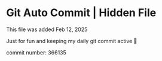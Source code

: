 # Git Auto Commit | Hidden File

This file was added Feb 12, 2025

Just for fun and keeping my daily git commit active 🤪

commit number: 366135

